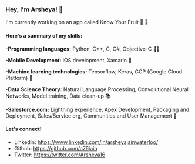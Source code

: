 ### Hey, I'm Arsheya! 👋 

I'm currently working on an app called Know Your Fruit 🍎 🍌 

#### Here's a summary of my skills: 

**-Programming languages:**          Python, C++, C, C#, Objective-C 👩‍💻 

**-Mobile Development:**             iOS development, Xamarin 📱 

**-Machine learning technologies:**  Tensorflow, Keras, GCP (Google Cloud Platform) 🤖 

**-Data Science Theory:**            Natural Language Processing, Convolutional Neural Networks, Model training, Data clean-up 📚 

**-Salesforce.com:**                 Lightning experience, Apex Development, Packaging and Deployment, Sales/Service org, Communities and User Management 🧠 


#### Let's connect!
- Linkedin: https://www.linkedin.com/in/arsheyajainwaterloo/
- Github: https://github.com/a76jain
- Twitter: https://twitter.com/Arsheya16


<!--
**a76jain/a76jain** is a ✨ _special_ ✨ repository because its `README.md` (this file) appears on your GitHub profile.

Here are some ideas to get you started:

- 🔭 I’m currently working on ...
- 🌱 I’m currently learning ...
- 👯 I’m looking to collaborate on ...
- 🤔 I’m looking for help with ...
- 💬 Ask me about ...
- 📫 How to reach me: ...
- 😄 Pronouns: ...
- ⚡ Fun fact: ...
-->
